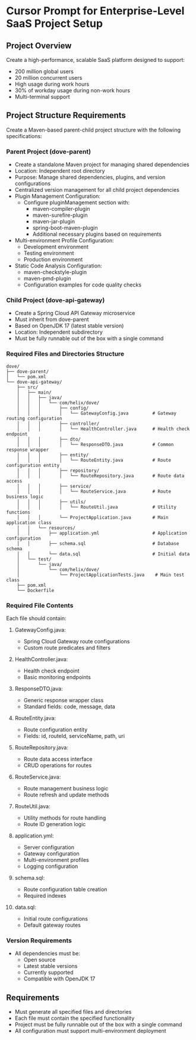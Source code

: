 # Cursor Prompt for Enterprise-Level SaaS Project Setup

## Project Overview
Create a high-performance, scalable SaaS platform designed to support:
- 200 million global users
- 20 million concurrent users
- High usage during work hours
- 30% of workday usage during non-work hours
- Multi-terminal support

## Project Structure Requirements

Create a Maven-based parent-child project structure with the following specifications:

### Parent Project (dove-parent)
- Create a standalone Maven project for managing shared dependencies
- Location: Independent root directory
- Purpose: Manage shared dependencies, plugins, and version configurations
- Centralized version management for all child project dependencies
- Plugin Management Configuration:
  - Configure pluginManagement section with:
    - maven-compiler-plugin
    - maven-surefire-plugin
    - maven-jar-plugin
    - spring-boot-maven-plugin
    - Additional necessary plugins based on requirements
- Multi-environment Profile Configuration:
  - Development environment
  - Testing environment
  - Production environment
- Static Code Analysis Configuration:
  - maven-checkstyle-plugin
  - maven-pmd-plugin
  - Configuration examples for code quality checks

### Child Project (dove-api-gateway)
- Create a Spring Cloud API Gateway microservice
- Must inherit from dove-parent
- Based on OpenJDK 17 (latest stable version)
- Location: Independent subdirectory
- Must be fully runnable out of the box with a single command

### Required Files and Directories Structure
```
dove/
├── dove-parent/
│   └── pom.xml
└── dove-api-gateway/
    ├── src/
    │   ├── main/
    │   │   ├── java/
    │   │   │   └── com/helix/dove/
    │   │   │       ├── config/
    │   │   │       │   └── GatewayConfig.java         # Gateway routing configuration
    │   │   │       ├── controller/
    │   │   │       │   └── HealthController.java      # Health check endpoint
    │   │   │       ├── dto/
    │   │   │       │   └── ResponseDTO.java           # Common response wrapper
    │   │   │       ├── entity/
    │   │   │       │   └── RouteEntity.java           # Route configuration entity
    │   │   │       ├── repository/
    │   │   │       │   └── RouteRepository.java       # Route data access
    │   │   │       ├── service/
    │   │   │       │   └── RouteService.java          # Route business logic
    │   │   │       ├── utils/
    │   │   │       │   └── RouteUtil.java             # Utility functions
    │   │   │       └── ProjectApplication.java        # Main application class
    │   │   └── resources/
    │   │       ├── application.yml                    # Application configuration
    │   │       ├── schema.sql                         # Database schema
    │   │       └── data.sql                           # Initial data
    │   └── test/
    │       └── java/
    │           └── com/helix/dove/
    │               └── ProjectApplicationTests.java    # Main test class
    ├── pom.xml
    └── Dockerfile

```

### Required File Contents
Each file should contain:

1. GatewayConfig.java:
   - Spring Cloud Gateway route configurations
   - Custom route predicates and filters

2. HealthController.java:
   - Health check endpoint
   - Basic monitoring endpoints

3. ResponseDTO.java:
   - Generic response wrapper class
   - Standard fields: code, message, data

4. RouteEntity.java:
   - Route configuration entity
   - Fields: id, routeId, serviceName, path, uri

5. RouteRepository.java:
   - Route data access interface
   - CRUD operations for routes

6. RouteService.java:
   - Route management business logic
   - Route refresh and update methods

7. RouteUtil.java:
   - Utility methods for route handling
   - Route ID generation logic

8. application.yml:
   - Server configuration
   - Gateway configuration
   - Multi-environment profiles
   - Logging configuration

9. schema.sql:
   - Route configuration table creation
   - Required indexes

10. data.sql:
    - Initial route configurations
    - Default gateway routes

### Version Requirements
- All dependencies must be:
  - Open source
  - Latest stable versions
  - Currently supported
  - Compatible with OpenJDK 17

## Requirements
- Must generate all specified files and directories
- Each file must contain the specified functionality
- Project must be fully runnable out of the box with a single command
- All configuration must support multi-environment deployment